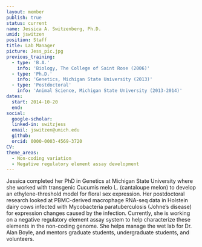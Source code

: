 ```yaml
---
layout: member
publish: true
status: current
name: Jessica A. Switzenberg, Ph.D.
umid: jswitzen
position: Staff 
title: Lab Manager
picture: Jess_pic.jpg
previous_training:
  - type: 'B.A.'
    info: 'Biology, The College of Saint Rose (2006)'
  - type: 'Ph.D.'
    info: 'Genetics, Michigan State University (2013)'
  - type: 'Postdoctoral'
    info: 'Animal Science, Michigan State University (2013-2014)'
dates:
  start: 2014-10-20
  end:
social: 
  google-scholar: 
  linked-in: switzjess
  email: jswitzen@umich.edu
  github:
  orcid: 0000-0003-4569-3720
CV: 
theme_areas: 
  - Non-coding variation  
  - Negative regulatory element assay development
---
```


Jessica completed her PhD in Genetics at Michigan State University where she worked with transgenic Cucumis melo L. (cantaloupe melon) to develop an ethylene-threshold model for floral sex expression. Her postdoctoral research looked at PBMC-derived macrophage RNA-seq data in Holstein dairy cows infected with Mycobacteria paratuberculosis (Johne’s disease) for expression changes caused by the infection. Currently, she is working on a negative regulatory element assay system to help characterize these elements in the non-coding genome. She helps manage the wet lab for Dr. Alan Boyle, and mentors graduate students, undergraduate students, and volunteers. 


